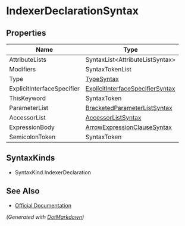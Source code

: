 # IndexerDeclarationSyntax

## Properties

| Name                       | Type                                                                    |
| -------------------------- | ----------------------------------------------------------------------- |
| AttributeLists             | SyntaxList\<AttributeListSyntax>                                        |
| Modifiers                  | SyntaxTokenList                                                         |
| Type                       | [TypeSyntax](TypeSyntax.md)                                             |
| ExplicitInterfaceSpecifier | [ExplicitInterfaceSpecifierSyntax](ExplicitInterfaceSpecifierSyntax.md) |
| ThisKeyword                | SyntaxToken                                                             |
| ParameterList              | [BracketedParameterListSyntax](BracketedParameterListSyntax.md)         |
| AccessorList               | [AccessorListSyntax](AccessorListSyntax.md)                             |
| ExpressionBody             | [ArrowExpressionClauseSyntax](ArrowExpressionClauseSyntax.md)           |
| SemicolonToken             | SyntaxToken                                                             |

## SyntaxKinds

* SyntaxKind\.IndexerDeclaration

## See Also

* [Official Documentation](https://docs.microsoft.com/en-us/dotnet/api/microsoft.codeanalysis.csharp.syntax.indexerdeclarationsyntax)


*\(Generated with [DotMarkdown](http://github.com/JosefPihrt/DotMarkdown)\)*
